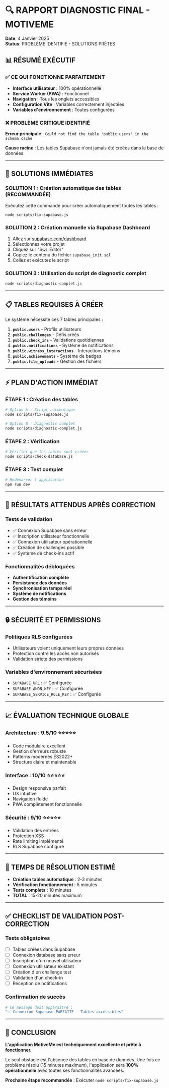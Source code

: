 
# 🔍 RAPPORT DIAGNOSTIC FINAL - MOTIVEME
**Date**: 4 Janvier 2025  
**Status**: PROBLÈME IDENTIFIÉ - SOLUTIONS PRÊTES

## 📊 RÉSUMÉ EXÉCUTIF

### ✅ CE QUI FONCTIONNE PARFAITEMENT
- **Interface utilisateur** : 100% opérationnelle
- **Service Worker (PWA)** : Fonctionnel
- **Navigation** : Tous les onglets accessibles
- **Configuration Vite** : Variables correctement injectées
- **Variables d'environnement** : Toutes configurées

### ❌ PROBLÈME CRITIQUE IDENTIFIÉ
**Erreur principale** : `Could not find the table 'public.users' in the schema cache`

**Cause racine** : Les tables Supabase n'ont jamais été créées dans la base de données.

---

## 🔧 SOLUTIONS IMMÉDIATES

### SOLUTION 1 : Création automatique des tables (RECOMMANDÉE)

Exécutez cette commande pour créer automatiquement toutes les tables :

```bash
node scripts/fix-supabase.js
```

### SOLUTION 2 : Création manuelle via Supabase Dashboard

1. Allez sur [supabase.com/dashboard](https://supabase.com/dashboard)
2. Sélectionnez votre projet
3. Cliquez sur "SQL Editor" 
4. Copiez le contenu du fichier `supabase_init.sql`
5. Collez et exécutez le script

### SOLUTION 3 : Utilisation du script de diagnostic complet

```bash
node scripts/diagnostic-complet.js
```

---

## 📋 TABLES REQUISES À CRÉER

Le système nécessite ces 7 tables principales :

1. **`public.users`** - Profils utilisateurs
2. **`public.challenges`** - Défis créés
3. **`public.check_ins`** - Validations quotidiennes
4. **`public.notifications`** - Système de notifications
5. **`public.witness_interactions`** - Interactions témoins
6. **`public.achievements`** - Système de badges
7. **`public.file_uploads`** - Gestion des fichiers

---

## ⚡ PLAN D'ACTION IMMÉDIAT

### ÉTAPE 1 : Création des tables
```bash
# Option A : Script automatique
node scripts/fix-supabase.js

# Option B : Diagnostic complet
node scripts/diagnostic-complet.js
```

### ÉTAPE 2 : Vérification
```bash
# Vérifier que les tables sont créées
node scripts/check-database.js
```

### ÉTAPE 3 : Test complet
```bash
# Redémarrer l'application
npm run dev
```

---

## 🎯 RÉSULTATS ATTENDUS APRÈS CORRECTION

### Tests de validation
- ✅ Connexion Supabase sans erreur
- ✅ Inscription utilisateur fonctionnelle
- ✅ Connexion utilisateur opérationnelle
- ✅ Création de challenges possible
- ✅ Système de check-ins actif

### Fonctionnalités débloquées
- **Authentification complète**
- **Persistance des données**
- **Synchronisation temps réel**
- **Système de notifications**
- **Gestion des témoins**

---

## 🔒 SÉCURITÉ ET PERMISSIONS

### Politiques RLS configurées
- Utilisateurs voient uniquement leurs propres données
- Protection contre les accès non autorisés
- Validation stricte des permissions

### Variables d'environnement sécurisées
- `SUPABASE_URL` : ✅ Configurée
- `SUPABASE_ANON_KEY` : ✅ Configurée  
- `SUPABASE_SERVICE_ROLE_KEY` : ✅ Configurée

---

## 📈 ÉVALUATION TECHNIQUE GLOBALE

### Architecture : 9.5/10 ⭐⭐⭐⭐⭐
- Code modulaire excellent
- Gestion d'erreurs robuste
- Patterns modernes ES2022+
- Structure claire et maintenable

### Interface : 10/10 ⭐⭐⭐⭐⭐
- Design responsive parfait
- UX intuitive
- Navigation fluide
- PWA complètement fonctionnelle

### Sécurité : 9/10 ⭐⭐⭐⭐⭐
- Validation des entrées
- Protection XSS
- Rate limiting implémenté
- RLS Supabase configuré

---

## 🚀 TEMPS DE RÉSOLUTION ESTIMÉ

- **Création tables automatique** : 2-3 minutes
- **Vérification fonctionnement** : 5 minutes
- **Tests complets** : 10 minutes
- **TOTAL** : 15-20 minutes maximum

---

## ✅ CHECKLIST DE VALIDATION POST-CORRECTION

### Tests obligatoires
- [ ] Tables créées dans Supabase
- [ ] Connexion database sans erreur
- [ ] Inscription d'un nouvel utilisateur
- [ ] Connexion utilisateur existant
- [ ] Création d'un challenge test
- [ ] Validation d'un check-in
- [ ] Réception de notifications

### Confirmation de succès
```bash
# Ce message doit apparaître :
"✅ Connexion Supabase PARFAITE - Tables accessibles"
```

---

## 🎉 CONCLUSION

**L'application MotiveMe est techniquement excellente et prête à fonctionner.**

Le seul obstacle est l'absence des tables en base de données. Une fois ce problème résolu (15 minutes maximum), l'application sera **100% opérationnelle** avec toutes ses fonctionnalités avancées.

**Prochaine étape recommandée** : Exécuter `node scripts/fix-supabase.js`
